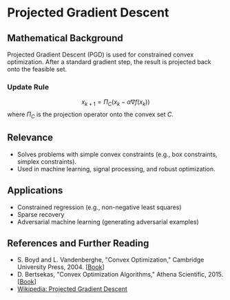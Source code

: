 # Projected Gradient Descent

## Mathematical Background
Projected Gradient Descent (PGD) is used for constrained convex optimization. After a standard gradient step, the result is projected back onto the feasible set.

### Update Rule
$$
x_{k+1} = \Pi_{C}(x_k - \alpha \nabla f(x_k))
$$
where $\Pi_{C}$ is the projection operator onto the convex set $C$.

## Relevance
- Solves problems with simple convex constraints (e.g., box constraints, simplex constraints).
- Used in machine learning, signal processing, and robust optimization.

## Applications
- Constrained regression (e.g., non-negative least squares)
- Sparse recovery
- Adversarial machine learning (generating adversarial examples)

## References and Further Reading
- S. Boyd and L. Vandenberghe, "Convex Optimization," Cambridge University Press, 2004. [[Book](https://web.stanford.edu/~boyd/cvxbook/)]
- D. Bertsekas, "Convex Optimization Algorithms," Athena Scientific, 2015. [[Book](https://web.mit.edu/dimitrib/www/ConvexOptimizationAlgorithms.html)]
- [Wikipedia: Projected Gradient Descent](https://en.wikipedia.org/wiki/Projected_gradient_descent)
